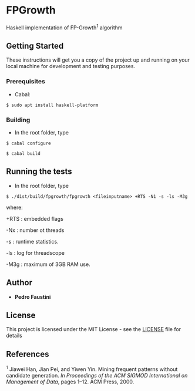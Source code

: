 # FPGrowth

Haskell implementation of FP-Growth<sup>1</sup> algorithm

## Getting Started

These instructions will get you a copy of the project up and running on your local machine for development and testing purposes.

### Prerequisites

* Cabal:

```
$ sudo apt install haskell-platform
```

### Building

* In the root folder, type

```
$ cabal configure

$ cabal build
```


## Running the tests

* In the root folder, type

```
$ ./dist/build/fpgrowth/fpgrowth <fileinputname> +RTS -N1 -s -ls -M3g
```

where:

+RTS : embedded flags

-Nx : number ot threads

-s : runtime statistics.

-ls : log for threadscope

-M3g : maximum of 3GB RAM use.

## Author

* **Pedro Faustini**


## License

This project is licensed under the MIT License - see the [LICENSE](LICENSE) file for details

## References

<sup>1</sup> Jiawei Han, Jian Pei, and Yiwen Yin. Mining frequent patterns without candidate generation. *In Proceedings of the ACM SIGMOD International on Management of Data*, pages 1–12. ACM Press, 2000.